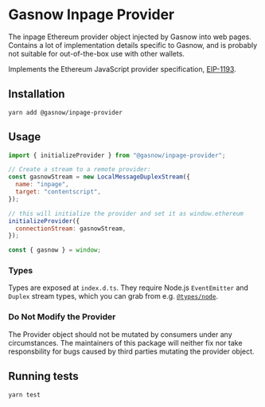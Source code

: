 # Gasnow Inpage Provider

The inpage Ethereum provider object injected by Gasnow into web pages.
Contains a lot of implementation details specific to Gasnow, and is probably
not suitable for out-of-the-box use with other wallets.

Implements the Ethereum JavaScript provider specification, [EIP-1193](https://eips.ethereum.org/EIPS/eip-1193).

## Installation

`yarn add @gasnow/inpage-provider`

## Usage

```javascript
import { initializeProvider } from "@gasnow/inpage-provider";

// Create a stream to a remote provider:
const gasnowStream = new LocalMessageDuplexStream({
  name: "inpage",
  target: "contentscript",
});

// this will initialize the provider and set it as window.ethereum
initializeProvider({
  connectionStream: gasnowStream,
});

const { gasnow } = window;
```

### Types

Types are exposed at `index.d.ts`.
They require Node.js `EventEmitter` and `Duplex` stream types, which you can grab from e.g. [`@types/node`](https://npmjs.com/package/@types/node).

### Do Not Modify the Provider

The Provider object should not be mutated by consumers under any circumstances.
The maintainers of this package will neither fix nor take responsbility for bugs caused by third parties mutating the provider object.

## Running tests

```bash
yarn test
```
